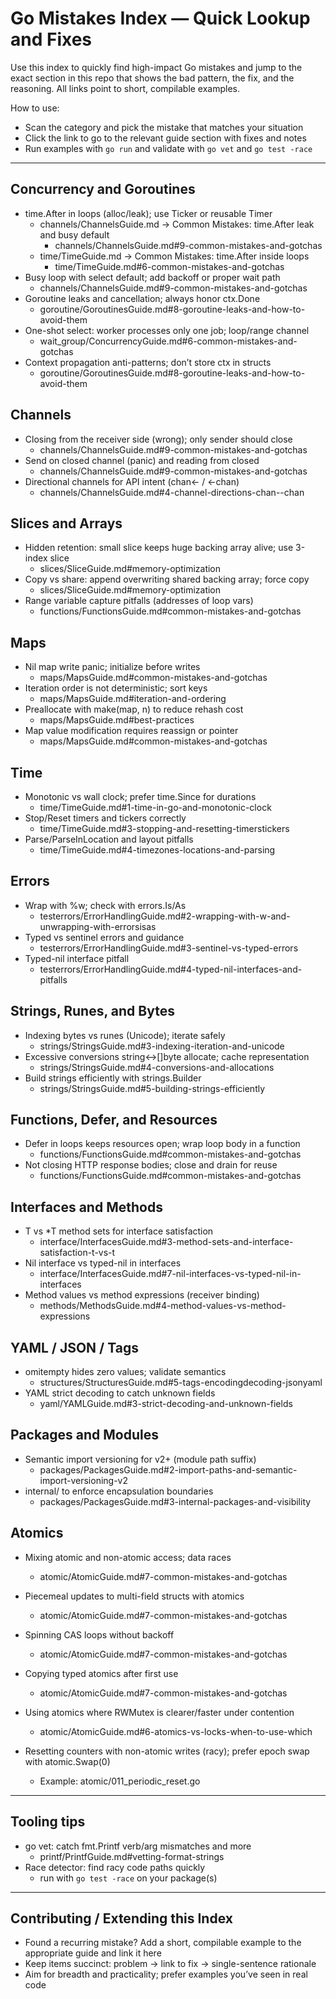 # Go Mistakes Index — Quick Lookup and Fixes

Use this index to quickly find high-impact Go mistakes and jump to the exact section in this repo that shows the bad pattern, the fix, and the reasoning. All links point to short, compilable examples.

How to use:
- Scan the category and pick the mistake that matches your situation
- Click the link to go to the relevant guide section with fixes and notes
- Run examples with `go run` and validate with `go vet` and `go test -race`

---

## Concurrency and Goroutines

- time.After in loops (alloc/leak); use Ticker or reusable Timer
  - channels/ChannelsGuide.md → Common Mistakes: time.After leak and busy default
    - channels/ChannelsGuide.md#9-common-mistakes-and-gotchas
  - time/TimeGuide.md → Common Mistakes: time.After inside loops
    - time/TimeGuide.md#6-common-mistakes-and-gotchas
- Busy loop with select default; add backoff or proper wait path
  - channels/ChannelsGuide.md#9-common-mistakes-and-gotchas
- Goroutine leaks and cancellation; always honor ctx.Done
  - goroutine/GoroutinesGuide.md#8-goroutine-leaks-and-how-to-avoid-them
- One-shot select: worker processes only one job; loop/range channel
  - wait_group/ConcurrencyGuide.md#6-common-mistakes-and-gotchas
- Context propagation anti-patterns; don’t store ctx in structs
  - goroutine/GoroutinesGuide.md#8-goroutine-leaks-and-how-to-avoid-them

## Channels

- Closing from the receiver side (wrong); only sender should close
  - channels/ChannelsGuide.md#9-common-mistakes-and-gotchas
- Send on closed channel (panic) and reading from closed
  - channels/ChannelsGuide.md#9-common-mistakes-and-gotchas
- Directional channels for API intent (chan<- / <-chan)
  - channels/ChannelsGuide.md#4-channel-directions-chan--chan

## Slices and Arrays

- Hidden retention: small slice keeps huge backing array alive; use 3-index slice
  - slices/SliceGuide.md#memory-optimization
- Copy vs share: append overwriting shared backing array; force copy
  - slices/SliceGuide.md#memory-optimization
- Range variable capture pitfalls (addresses of loop vars)
  - functions/FunctionsGuide.md#common-mistakes-and-gotchas

## Maps

- Nil map write panic; initialize before writes
  - maps/MapsGuide.md#common-mistakes-and-gotchas
- Iteration order is not deterministic; sort keys
  - maps/MapsGuide.md#iteration-and-ordering
- Preallocate with make(map, n) to reduce rehash cost
  - maps/MapsGuide.md#best-practices
- Map value modification requires reassign or pointer
  - maps/MapsGuide.md#common-mistakes-and-gotchas

## Time

- Monotonic vs wall clock; prefer time.Since for durations
  - time/TimeGuide.md#1-time-in-go-and-monotonic-clock
- Stop/Reset timers and tickers correctly
  - time/TimeGuide.md#3-stopping-and-resetting-timerstickers
- Parse/ParseInLocation and layout pitfalls
  - time/TimeGuide.md#4-timezones-locations-and-parsing

## Errors

- Wrap with %w; check with errors.Is/As
  - testerrors/ErrorHandlingGuide.md#2-wrapping-with-w-and-unwrapping-with-errorsisas
- Typed vs sentinel errors and guidance
  - testerrors/ErrorHandlingGuide.md#3-sentinel-vs-typed-errors
- Typed-nil interface pitfall
  - testerrors/ErrorHandlingGuide.md#4-typed-nil-interfaces-and-pitfalls

## Strings, Runes, and Bytes

- Indexing bytes vs runes (Unicode); iterate safely
  - strings/StringsGuide.md#3-indexing-iteration-and-unicode
- Excessive conversions string↔[]byte allocate; cache representation
  - strings/StringsGuide.md#4-conversions-and-allocations
- Build strings efficiently with strings.Builder
  - strings/StringsGuide.md#5-building-strings-efficiently

## Functions, Defer, and Resources

- Defer in loops keeps resources open; wrap loop body in a function
  - functions/FunctionsGuide.md#common-mistakes-and-gotchas
- Not closing HTTP response bodies; close and drain for reuse
  - functions/FunctionsGuide.md#common-mistakes-and-gotchas

## Interfaces and Methods

- T vs *T method sets for interface satisfaction
  - interface/InterfacesGuide.md#3-method-sets-and-interface-satisfaction-t-vs-t
- Nil interface vs typed-nil in interfaces
  - interface/InterfacesGuide.md#7-nil-interfaces-vs-typed-nil-in-interfaces
- Method values vs method expressions (receiver binding)
  - methods/MethodsGuide.md#4-method-values-vs-method-expressions

## YAML / JSON / Tags

- omitempty hides zero values; validate semantics
  - structures/StructuresGuide.md#5-tags-encodingdecoding-jsonyaml
- YAML strict decoding to catch unknown fields
  - yaml/YAMLGuide.md#3-strict-decoding-and-unknown-fields

## Packages and Modules

- Semantic import versioning for v2+ (module path suffix)
  - packages/PackagesGuide.md#2-import-paths-and-semantic-import-versioning-v2
- internal/ to enforce encapsulation boundaries
  - packages/PackagesGuide.md#3-internal-packages-and-visibility

## Atomics

- Mixing atomic and non-atomic access; data races
  - atomic/AtomicGuide.md#7-common-mistakes-and-gotchas
- Piecemeal updates to multi-field structs with atomics
  - atomic/AtomicGuide.md#7-common-mistakes-and-gotchas
- Spinning CAS loops without backoff
  - atomic/AtomicGuide.md#7-common-mistakes-and-gotchas
- Copying typed atomics after first use
  - atomic/AtomicGuide.md#7-common-mistakes-and-gotchas
- Using atomics where RWMutex is clearer/faster under contention
  - atomic/AtomicGuide.md#6-atomics-vs-locks-when-to-use-which

- Resetting counters with non-atomic writes (racy); prefer epoch swap with atomic.Swap(0)
  - Example: atomic/011_periodic_reset.go


---

## Tooling tips

- go vet: catch fmt.Printf verb/arg mismatches and more
  - printf/PrintfGuide.md#vetting-format-strings
- Race detector: find racy code paths quickly
  - run with `go test -race` on your package(s)

---

## Contributing / Extending this Index

- Found a recurring mistake? Add a short, compilable example to the appropriate guide and link it here
- Keep items succinct: problem → link to fix → single-sentence rationale
- Aim for breadth and practicality; prefer examples you’ve seen in real code

